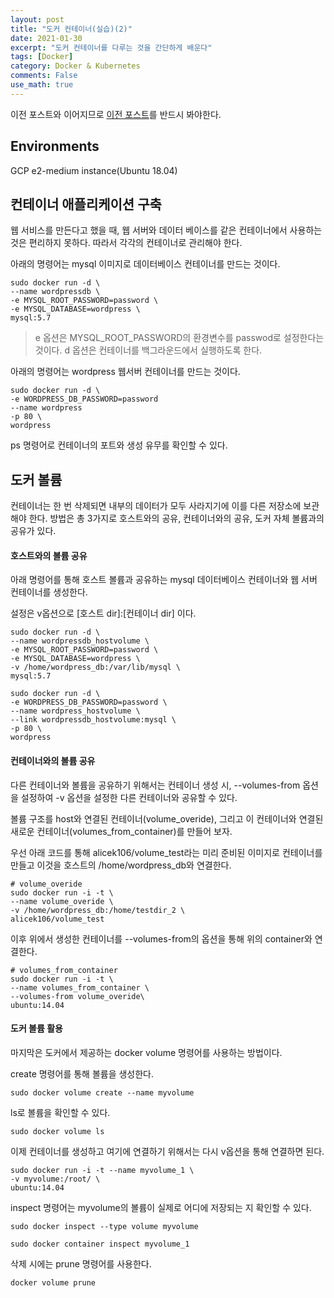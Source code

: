 ```yaml
---
layout: post
title: "도커 컨테이너(실습)(2)"
date: 2021-01-30
excerpt: "도커 컨테이너를 다루는 것을 간단하게 배운다"
tags: [Docker]
category: Docker & Kubernetes
comments: False
use_math: true
---
```


이전 포스트와 이어지므로 [이전 포스트](https://silverstar0727.github.io/docker%20&%20kubernetes/2021/01/30/docker_container(1)/#)를 반드시 봐야한다.

## Environments
GCP e2-medium instance(Ubuntu 18.04)

## 컨테이너 애플리케이션 구축
웹 서비스를 만든다고 했을 때, 웹 서버와 데이터 베이스를 같은 컨테이너에서 사용하는 것은 편리하지 못하다.
따라서 각각의 컨테이너로 관리해야 한다.

아래의 명령어는 mysql 이미지로 데이터베이스 컨테이너를 만드는 것이다.
~~~
sudo docker run -d \
--name wordpressdb \
-e MYSQL_ROOT_PASSWORD=password \
-e MYSQL_DATABASE=wordpress \
mysql:5.7
~~~

> e 옵션은 MYSQL_ROOT_PASSWORD의 환경변수를 passwod로 설정한다는 것이다.
> d 옵션은 컨테이너를 백그라운드에서 실행하도록 한다.

아래의 명령어는 wordpress 웹서버 컨테이너를 만드는 것이다.
~~~
sudo docker run -d \
-e WORDPRESS_DB_PASSWORD=password
--name wordpress
-p 80 \
wordpress
~~~

ps 명령어로 컨테이너의 포트와 생성 유무를 확인할 수 있다.

## 도커 볼륨
컨테이너는 한 번 삭제되면 내부의 데이터가 모두 사라지기에 이를 다른 저장소에 보관해야 한다. 방법은 총 3가지로 호스트와의 공유, 컨테이너와의 공유, 도커 자체 볼륨과의 공유가 있다.
#### 호스트와의 볼륨 공유

아래 명령어를 통해 호스트 볼륨과 공유하는 mysql 데이터베이스 컨테이너와 웹 서버 컨테이너를 생성한다.

설정은 v옵션으로 [호스트 dir]:[컨테이너 dir] 이다.
~~~
sudo docker run -d \
--name wordpressdb_hostvolume \
-e MYSQL_ROOT_PASSWORD=password \
-e MYSQL_DATABASE=wordpress \
-v /home/wordpress_db:/var/lib/mysql \
mysql:5.7
~~~

~~~
sudo docker run -d \
-e WORDPRESS_DB_PASSWORD=password \
--name wordpress_hostvolume \
--link wordpressdb_hostvolume:mysql \
-p 80 \
wordpress
~~~

#### 컨테이너와의 볼륨 공유
다른 컨테이너와 볼륨을 공유하기 위해서는 컨테이너 생성 시, --volumes-from 옵션을 설정하여 -v 옵션을 설정한 다른 컨테이너와 공유할 수 있다.

볼륨 구조를 host와 연결된 컨테이너(volume_overide), 그리고 이 컨테이너와 연결된 새로운 컨테이너(volumes_from_container)를 만들어 보자.

우선 아래 코드를 통해 alicek106/volume_test라는 미리 준비된 이미지로 컨테이너를 만들고 이것을 호스트의 /home/wordpress_db와 연결한다.
~~~
# volume_overide
sudo docker run -i -t \
--name volume_overide \
-v /home/wordpress_db:/home/testdir_2 \
alicek106/volume_test
~~~

이후 위에서 생성한 컨테이너를 --volumes-from의 옵션을 통해 위의 container와 연결한다.
~~~
# volumes_from_container
sudo docker run -i -t \
--name volumes_from_container \
--volumes-from volume_overide\
ubuntu:14.04
~~~

#### 도커 볼륨 활용
마지막은 도커에서 제공하는 docker volume 명령어를 사용하는 방법이다. 

create 명령어를 통해 볼륨을 생성한다.
~~~
sudo docker volume create --name myvolume
~~~

ls로 볼륨을 확인할 수 있다.
~~~
sudo docker volume ls
~~~

이제 컨테이너를 생성하고 여기에 연결하기 위해서는 다시 v옵션을 통해 연결하면 된다.
~~~
sudo docker run -i -t --name myvolume_1 \
-v myvolume:/root/ \
ubuntu:14.04
~~~

inspect 명령어는 myvolume의 볼륨이 실제로 어디에 저장되는 지 확인할 수 있다.
~~~
sudo docker inspect --type volume myvolume
~~~

~~~
sudo docker container inspect myvolume_1
~~~

삭제 시에는 prune 명령어를 사용한다.
~~~
docker volume prune
~~~

